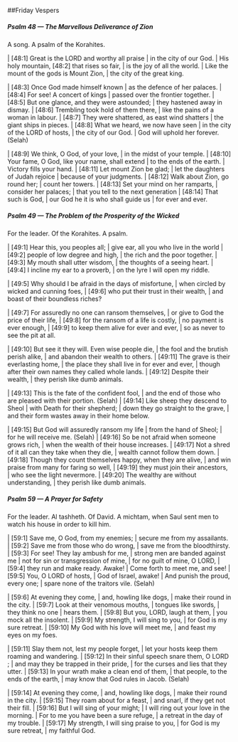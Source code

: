 ##Friday Vespers

##### Psalm 48 — The Marvellous Deliverance of Zion #####

A song. A psalm of the Korahites.

|   [48:1] Great is the LORD and worthy all praise
|    in the city of our God.
|  His holy mountain, [48:2] that rises so fair,
|    is the joy of all the world.
|  Like the mount of the gods is Mount Zion,
|    the city of the great king.

|   [48:3] Once God made himself known
|    as the defence of her palaces.
|   [48:4] For see! A concert of kings
|    passed over the frontier together.
|   [48:5] But one glance, and they were astounded;
|    they hastened away in dismay.
|   [48:6] Trembling took hold of them there,
|    like the pains of a woman in labour.
|   [48:7] They were shattered, as east wind shatters
|    the giant ships in pieces.
|   [48:8] What we heard, we now have seen
|    in the city of the LORD of hosts,
|  the city of our God.
|    God will uphold her forever. (Selah)

|   [48:9] We think, O God, of your love,
|    in the midst of your temple.
|   [48:10] Your fame, O God, like your name, shall extend
|    to the ends of the earth.
|  Victory fills your hand.
|     [48:11] Let mount Zion be glad;
|  let the daughters of Judah rejoice
|    because of your judgments.
|   [48:12] Walk about Zion, go round her;
|    count her towers.
|   [48:13] Set your mind on her ramparts,
|    consider her palaces;
|  that you tell to the next generation
|     [48:14] That such is God,
|  our God he it is who shall guide us
|    for ever and ever.

##### Psalm 49 — The Problem of the Prosperity of the Wicked #####

For the leader. Of the Korahites. A psalm.

|   [49:1] Hear this, you peoples all;
|    give ear, all you who live in the world
|   [49:2] people of low degree and high,
|    the rich and the poor together.
|   [49:3] My mouth shall utter wisdom,
|    the thoughts of a seeing heart.
|   [49:4] I incline my ear to a proverb,
|    on the lyre I will open my riddle.

|   [49:5] Why should I be afraid in the days of misfortune,
|    when circled by wicked and cunning foes,
|   [49:6] who put their trust in their wealth,
|    and boast of their boundless riches?

|   [49:7] For assuredly no one can ransom themselves,
|    or give to God the price of their life,
|   [49:8] for the ransom of a life is costly,
|    no payment is ever enough,
|   [49:9] to keep them alive for ever and ever,
|    so as never to see the pit at all.

|   [49:10] But see it they will. Even wise people die,
|    the fool and the brutish perish alike,
|    and abandon their wealth to others.
|   [49:11] The grave is their everlasting home,
|    the place they shall live in for ever and ever,
|    though after their own names they called whole lands.
|   [49:12] Despite their wealth,
|    they perish like dumb animals.

|   [49:13] This is the fate of the confident fool,
|    and the end of those who are pleased with their portion. (Selah)
|   [49:14] Like sheep they descend to Sheol
|    with Death for their shepherd;
|  down they go straight to the grave,
|    and their form wastes away in their home below.

|   [49:15] But God will assuredly ransom my life
|    from the hand of Sheol;
|    for he will receive me. (Selah)
|   [49:16] So be not afraid when someone grows rich,
|    when the wealth of their house increases.
|   [49:17] Not a shred of it all can they take when they die,
|    wealth cannot follow them down.
|   [49:18] Though they count themselves happy, when they are alive,
|    and win praise from many for faring so well,
|   [49:19] they must join their ancestors,
|    who see the light nevermore.
|   [49:20] The wealthy are without understanding,
|    they perish like dumb animals.

##### Psalm 59 — A Prayer for Safety #####

For the leader. Al tashheth. Of David. A michtam, when Saul sent men to watch his house in order to kill him.

|   [59:1] Save me, O God, from my enemies;
|    secure me from my assailants.
|   [59:2] Save me from those who do wrong,
|    save me from the bloodthirsty.
|   [59:3] For see! They lay ambush for me,
|    strong men are banded against me
|  not for sin or transgression of mine,
|    for no guilt of mine, O LORD,
|   [59:4] they run and make ready. Awake!
|    Come forth to meet me, and see!
|   [59:5] You, O LORD of hosts,
|    God of Israel, awake!
|  And punish the proud, every one;
|    spare none of the traitors vile. (Selah)

|       [59:6] At evening they come,
|      and, howling like dogs,
|      make their round in the city.
|   [59:7] Look at their venomous mouths,
|    tongues like swords,
|  they think no one
|    hears them.
|   [59:8] But you, LORD, laugh at them,
|    you mock all the insolent.
|   [59:9] My strength, I will sing to you,
|    for God is my sure retreat.
|   [59:10] My God with his love will meet me,
|    and feast my eyes on my foes.

|   [59:11] Slay them not, lest my people forget,
|    let your hosts keep them roaming and wandering.
|   [59:12] In their sinful speech snare them, O LORD ;
|    and may they be trapped in their pride,
|  for the curses and lies that they utter.
|     [59:13] In your wrath make a clean end of them,
|  that people, to the ends of the earth,
|    may know that God rules in Jacob. (Selah)

|       [59:14] At evening they come,
|      and, howling like dogs,
|      make their round in the city.
|   [59:15] They roam about for a feast,
|    and snarl, if they get not their fill.
|   [59:16] But I will sing of your might;
|    I will ring out your love in the morning.
|  For to me you have been a sure refuge,
|    a retreat in the day of my trouble.
|   [59:17] My strength, I will sing praise to you,
|    for God is my sure retreat,
|    my faithful God.

